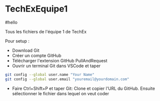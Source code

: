 # TechExEquipe1

#hello

Tous les fichiers de l'équipe 1 de TechEx

Pour setup : 
 - Download Git
 - Créer un compte GitHub
 - Télécharger l'extension GitHub PullAndRequest
 - Ouvrir un terminal Git dans VSCode et taper
 
```bash
git config --global user.name "Your Name"
git config --global user.email "youremail@yourdomain.com"
```
 - Faire Ctrl+Shift+P et taper Git: Clone et copier l'URL du GitHub. Ensuite sélectionner le fichier dans lequel on veut coder
